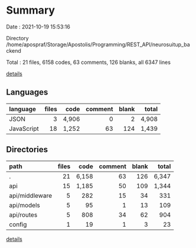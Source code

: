 # Summary

Date : 2021-10-19 15:53:16

Directory /home/apospraf/Storage/Apostolis/Programming/REST_API/neurosuitup_backend

Total : 21 files,  6158 codes, 63 comments, 126 blanks, all 6347 lines

[details](details.md)

## Languages
| language | files | code | comment | blank | total |
| :--- | ---: | ---: | ---: | ---: | ---: |
| JSON | 3 | 4,906 | 0 | 2 | 4,908 |
| JavaScript | 18 | 1,252 | 63 | 124 | 1,439 |

## Directories
| path | files | code | comment | blank | total |
| :--- | ---: | ---: | ---: | ---: | ---: |
| . | 21 | 6,158 | 63 | 126 | 6,347 |
| api | 15 | 1,185 | 50 | 109 | 1,344 |
| api/middleware | 5 | 282 | 15 | 34 | 331 |
| api/models | 5 | 95 | 1 | 13 | 109 |
| api/routes | 5 | 808 | 34 | 62 | 904 |
| config | 1 | 19 | 1 | 3 | 23 |

[details](details.md)